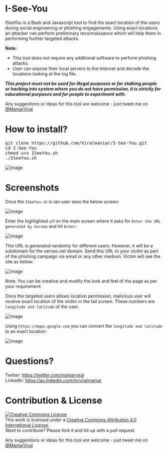 # I-See-You

ISeeYou is a Bash and Javascript tool to find the exact location of the users during social engineering or phishing engagements. Using exact locations an attacker can perform preliminary reconnaissance which will help them in performing further targeted attacks.

<B>Note:</B><Br>
- This tool does not require any additional software to perform phishing attacks.
- User can expose their local servers to the Internet and decode the locations looking at the log file.
  
<B><I>This project must not be used for illegal purposes or for stalking people or hacking into system where you do not have permission, it is strictly for educational purposes and for people to experiment with.</I></B>
  
Any suggestions or ideas for this tool are welcome - just tweet me on [@ManiarViral](https://twitter.com/maniarviral)

# How to install?

<pre>
git clone https://github.com/Viralmaniar/I-See-You.git
cd I-See-You
chmod u+x ISeeYou.sh
./ISeeYou.sh
</pre>
![image](https://user-images.githubusercontent.com/3501170/55271795-e9447e00-5306-11e9-8a52-30251d1fc156.png)

# Screenshots

Once the `ISeeYou.sh` is ran user sees the below screen:

![image](https://user-images.githubusercontent.com/3501170/55271919-00846b00-5309-11e9-8002-1007022ed323.png)

Enter the highlighted url on the main screen where it asks for `Enter the URL generated by Serveo` and hit `Enter`:

![image](https://user-images.githubusercontent.com/3501170/55271934-3aee0800-5309-11e9-86bc-6cd1c843e635.png)

This URL is generated randomly for different users. However, it will be a subdomain for the serveo.net domain. Send this URL to your victim as part of the phishing campaign via email or any other medium. Victim will see the site as below:

![image](https://user-images.githubusercontent.com/3501170/55271752-34aa5c80-5306-11e9-87b2-fa4f54321fe3.png)

Note: You can be creative and modify the look and feel of the page as per your requirement.

Once the targeted users allows location permission, malicious user will receive exact location of the victim in the tail screen. These numbers are `longitude and latitude` of the user.

![image](https://user-images.githubusercontent.com/3501170/55271965-cbc4e380-5309-11e9-8dca-5a1f5933c1c7.png)

Using `https://maps.google.com` you can convert the `longitude and latitude` to an exact location:

![image](https://user-images.githubusercontent.com/3501170/55271991-4e4da300-530a-11e9-91ec-2fb83ef46461.png)


# Questions?

Twitter: https://twitter.com/maniarviral <br>
LinkedIn: https://au.linkedin.com/in/viralmaniar

# Contribution & License

<a rel="license" href="http://creativecommons.org/licenses/by/4.0/"><img alt="Creative Commons License" style="border-width:0" src="https://i.creativecommons.org/l/by/4.0/80x15.png" /></a><br />This work is licensed under a <a rel="license" href="http://creativecommons.org/licenses/by/4.0/">Creative Commons Attribution 4.0 International License</a>.</br>
Want to contribute? Please fork it and hit up with a pull request.

Any suggestions or ideas for this tool are welcome - just tweet me on [@ManiarViral](https://twitter.com/maniarviral)

